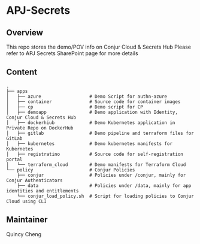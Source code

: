 # APJ-Secrets

## Overview

This repo stores the demo/POV info on Conjur Cloud & Secrets Hub
Please refer to APJ Secrets SharePoint page for more details

## Content
    .
    ├── apps
    │   ├── azure                  # Demo Script for authn-azure 
    │   ├── container              # Source code for container images
    │   ├── cp                     # Demo script for CP
    │   ├── demoapp                # Demo application with Identity, Conjur Cloud & Secrets Hub
    │   ├── dockerhiub             # Demo Kubernetes application in Private Repo on DockerHub 
    │   ├── gitlab                 # Demo pipeline and terraform files for GitLab
    │   ├── kubernetes             # Demo kubernetes manifests for Kubernetes
    │   ├── registratino           # Source code for self-registration portal     
    │   └── terraform_cloud        # Demo manifests for Terraform Cloud 
    └── policy                     # Conjur Policies
        ├── conjur                 # Policies under /conjur, mainly for Conjur Authenticators
        ├── data                   # Policies under /data, mainly for app identities and entitlements
        └── conjur_load_policy.sh  # Script for loading policies to Conjur Cloud using CLI
    

## Maintainer
Quincy Cheng
